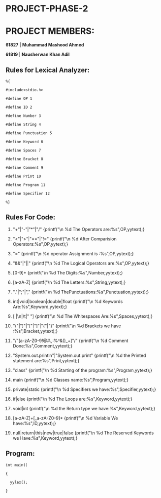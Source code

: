# PROJECT-PHASE-2

# PROJECT MEMBERS:

**61827** | **Muhammad Mashood Ahmed**
  
**61819** | **Nausherwan Khan Adil**

## Rules for Lexical Analyzer:

    %{

    #include<stdio.h>

    #define OP 1

    #define ID 2

    #define Number 3
    
    #define String 4
    
    #define Punctuation 5

    #define Keyword 6

    #define Spaces 7

    #define Bracket 8

    #define Comment 9
    
    #define Print 10
    
    #define Program 11

    #define Specifier 12

    %}
    
    
    

## Rules For Code:

1.	"+"|"-"|"*"|"/" {printf("\n %d The  Operators are:%s",OP,yytext);}

2.	"<"|">"|"=="|"!=" {printf("\n %d After Comparision Operators:%s",OP,yytext);}

3.	"=" {printf("\n %d operator Assignment is :%s",OP,yytext);}

4.	"&&"|"||" {printf("\n %d The Logical Operators are:%s",OP,yytext);}

5.	[0-9]* {printf("\n %d The Digits:%s",Number,yytext);}

6.	[a-zA-Z] {printf("\n %d The Letters:%s",String,yytext);}

7.	"."|";"|"," {printf("\n %d ThePunctuations:%s",Punctuation,yytext);}

8.	int|void|boolean|double|float {printf("\n %d Keywords Are:%s",Keyword,yytext);}

9.	[ |\n|\t|" "] {printf("\n %d The Whitespaces Are:%s",Spaces,yytext);}

10.	"("|")"|"["|"]"|"{"|"}" {printf("\n %d Brackets we have :%s",Bracket,yytext);}

11.	"/"[a-zA-Z0-9!@#.,:$%^&()_+]|"/"[a-zA-Z0-9!@#$%^&()_+]"/" {printf("\n %d Comment Done:%s",Comment,yytext);}

12.	"System.out.println"|"System.out.print" {printf("\n %d the Printed statement are:%s",Print,yytext);}

13.	 "class" {printf("\n %d Starting of the program:%s",Program,yytext);}

14.	main {printf("\n %d Classes name:%s",Program,yytext);}

15.	private|static {printf("\n %d Specifiers we have:%s",Specifier,yytext);}

16.	if|else {printf("\n %d The Loops are:%s",Keyword,yytext);}

17.	void|int {printf("\n %d the Return type we have:%s",Keyword,yytext);}

18.	[a-zA-Z]+[_a-zA-Z0-9]* {printf("\n %d Variable We have:%s",ID,yytext);}

19.	null|return|this|new|true|false {printf("\n %d The Reserved Keywords we Have:%s",Keyword,yytext);}




## Program:

    int main()

    {

      yylex();

    }
